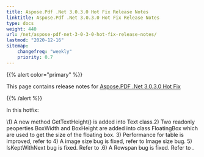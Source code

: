 ```yaml
---
title: Aspose.Pdf .Net 3.0.3.0 Hot Fix Release Notes
linktitle: Aspose.Pdf .Net 3.0.3.0 Hot Fix Release Notes
type: docs
weight: 440
url: /net/aspose-pdf-net-3-0-3-0-hot-fix-release-notes/
lastmod: "2020-12-16"
sitemap:
    changefreq: "weekly"
    priority: 0.7
---
```


{{% alert color="primary" %}}

This page contains release notes for [Aspose.PDF .Net 3.0.3.0 Hot Fix](http://www.aspose.com/downloads/pdf/net/new-releases/aspose.pdf-.net-3.0.3.0-hot-fix/)

{{% /alert %}}

In this hotfix:

\1) A new method GetTextHeight() is added into Text class.2) Two readonly peoperties BoxWidth and BoxHeight are added into class FloatingBox which are used to get the size of the floating box. 3) Performance for table is improved, refer to 4) A image size bug is fixed, refer to Image size bug. 5) IsKeptWithNext bug is fixed. Refer to .6) A Rowspan bug is fixed. Refer to .
